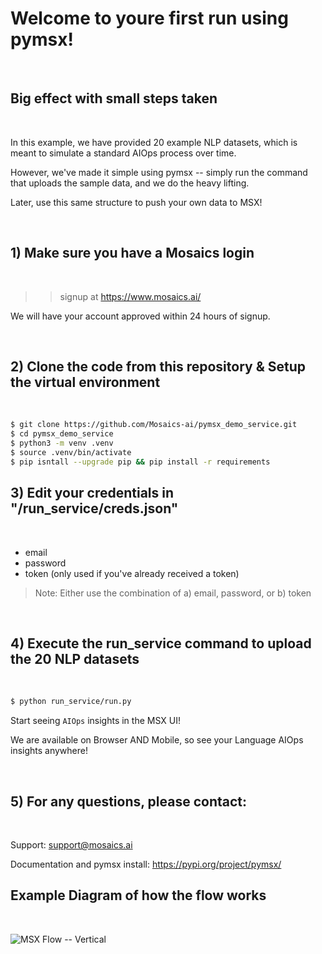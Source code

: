 # Welcome to youre first run using pymsx!




<br />

## Big effect with small steps taken
<br />

In this example, we have provided 20 example NLP datasets, which is meant to simulate a standard AIOps process over time. 

However, we've made it simple using pymsx -- simply run the command that uploads the sample data, and we do the heavy lifting. 

Later, use this same structure to push your own data to MSX!

<br />

## 1) **Make sure you have a Mosaics login**
<br />

>> signup at https://www.mosaics.ai/
    
    
We will have your account approved within 24 hours of signup.
  
<br />

## 2) **Clone the code from this repository & Setup the virtual environment**
<br />

```bash
$ git clone https://github.com/Mosaics-ai/pymsx_demo_service.git
$ cd pymsx_demo_service
$ python3 -m venv .venv
$ source .venv/bin/activate
$ pip isntall --upgrade pip && pip install -r requirements
```

## 3) **Edit your credentials in "/run_service/creds.json"**
<br />

- email
- password
- token (only used if you've already received a token)

> Note: Either use the combination of a) email, password, or b) token

<br />

## 4) **Execute the run_service command to upload the 20 NLP datasets**
<br />

```bash
$ python run_service/run.py
```

Start seeing `AIOps` insights in the MSX UI! 
 
We are available on Browser AND Mobile, so see your Language AIOps insights anywhere!

<br />

## 5) **For any questions, please contact:**
<br />

Support: support@mosaics.ai

Documentation and pymsx install: https://pypi.org/project/pymsx/

## Example Diagram of how the flow works
<br />

![MSX Flow -- Vertical](https://user-images.githubusercontent.com/79324142/221370984-6ad6be13-daec-432b-a352-affd26eda1e3.png)

